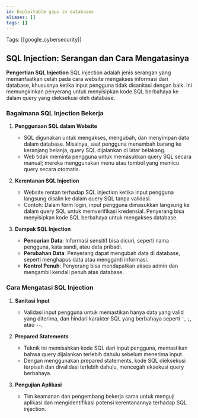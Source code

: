 ```yaml
---
id: Exploitable gaps in databases
aliases: []
tags: []
---
```


Tags: [[google_cybersecurity]]

## SQL Injection: Serangan dan Cara Mengatasinya

**Pengertian SQL Injection**
SQL injection adalah jenis serangan yang memanfaatkan celah pada cara website mengakses informasi dari database, khususnya ketika input pengguna tidak disanitasi dengan baik. Ini memungkinkan penyerang untuk menyisipkan kode SQL berbahaya ke dalam query yang dieksekusi oleh database.

### Bagaimana SQL Injection Bekerja
1. **Penggunaan SQL dalam Website**
   - SQL digunakan untuk mengakses, mengubah, dan menyimpan data dalam database. Misalnya, saat pengguna menambah barang ke keranjang belanja, query SQL dijalankan di latar belakang.
   - Web tidak meminta pengguna untuk memasukkan query SQL secara manual; mereka menggunakan menu atau tombol yang memicu query secara otomatis.

2. **Kerentanan SQL Injection**
   - Website rentan terhadap SQL injection ketika input pengguna langsung disalin ke dalam query SQL tanpa validasi.
   - Contoh: Dalam form login, input pengguna dimasukkan langsung ke dalam query SQL untuk memverifikasi kredensial. Penyerang bisa menyisipkan kode SQL berbahaya untuk mengakses database.

3. **Dampak SQL Injection**
   - **Pencurian Data**: Informasi sensitif bisa dicuri, seperti nama pengguna, kata sandi, atau data pribadi.
   - **Perubahan Data**: Penyerang dapat mengubah data di database, seperti menghapus data atau mengganti informasi.
   - **Kontrol Penuh**: Penyerang bisa mendapatkan akses admin dan mengambil kendali penuh atas database.

### Cara Mengatasi SQL Injection
1. **Sanitasi Input**
   - Validasi input pengguna untuk memastikan hanya data yang valid yang diterima, dan hindari karakter SQL yang berbahaya seperti `'`, `;`, atau `--`.

2. **Prepared Statements**
   - Teknik ini memisahkan kode SQL dari input pengguna, memastikan bahwa query dijalankan terlebih dahulu sebelum menerima input.
   - Dengan menggunakan prepared statements, kode SQL dieksekusi terpisah dan divalidasi terlebih dahulu, mencegah eksekusi query berbahaya.

3. **Pengujian Aplikasi**
   - Tim keamanan dan pengembang bekerja sama untuk menguji aplikasi dan mengidentifikasi potensi kerentanannya terhadap SQL injection.
